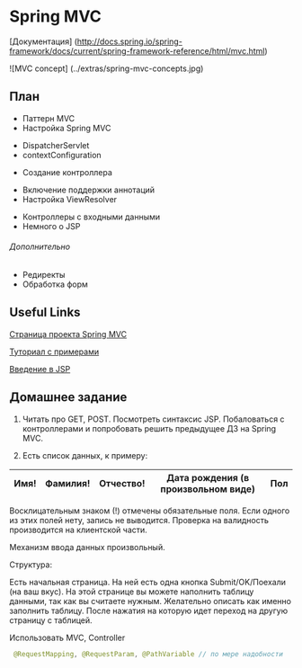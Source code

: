 # Spring MVC

[Документация] (http://docs.spring.io/spring-framework/docs/current/spring-framework-reference/html/mvc.html)

![MVC concept] (../extras/spring-mvc-concepts.jpg)

## План
* Паттерн MVC
* Настройка Spring MVC
 - DispatcherServlet
 - contextConfiguration
* Создание контроллера
 - Включение поддержки аннотаций
 - Настройка ViewResolver
* Контроллеры с входными данными
* Немного о JSP

###### Дополнительно
* Редиректы
* Обработка форм


## Useful Links

[Страница проекта Spring MVC](http://projects.spring.io/spring-framework/)

[Туториал с примерами](http://www.tutorialspoint.com/spring/spring_web_mvc_framework.htm)

[Введение в JSP](http://www.codenet.ru/webmast/java/jsp.php)

## Домашнее задание

1) Читать про GET, POST. Посмотреть синтаксис JSP. Побаловаться с контроллерами и попробовать решить предыдущее ДЗ на Spring MVC.

2) Есть список данных, к примеру:

Имя! |	Фамилия! |	Отчество! |	Дата рождения (в произвольном виде) |	Пол
-----|----------|-----------|-------------------------------------|----


Восклицательным знаком (!) отмечены обязательные поля. Если одного из этих полей нету, запись не выводится. Проверка на валидность производится на клиентской части.

Механизм ввода данных произвольный.

Структура:

Есть начальная страница. На ней есть одна кнопка Submit/OK/Поехали (на ваш вкус). 
На этой странице вы можете наполнить таблицу данными, так как вы считаете нужным.
Желательно описать как именно заполнить таблицу.
После нажатия на которую идет переход на другую страницу с таблицей.

Использовать MVC, Controller
```Java
 @RequestMapping, @RequestParam, @PathVariable // по мере надобности
```

